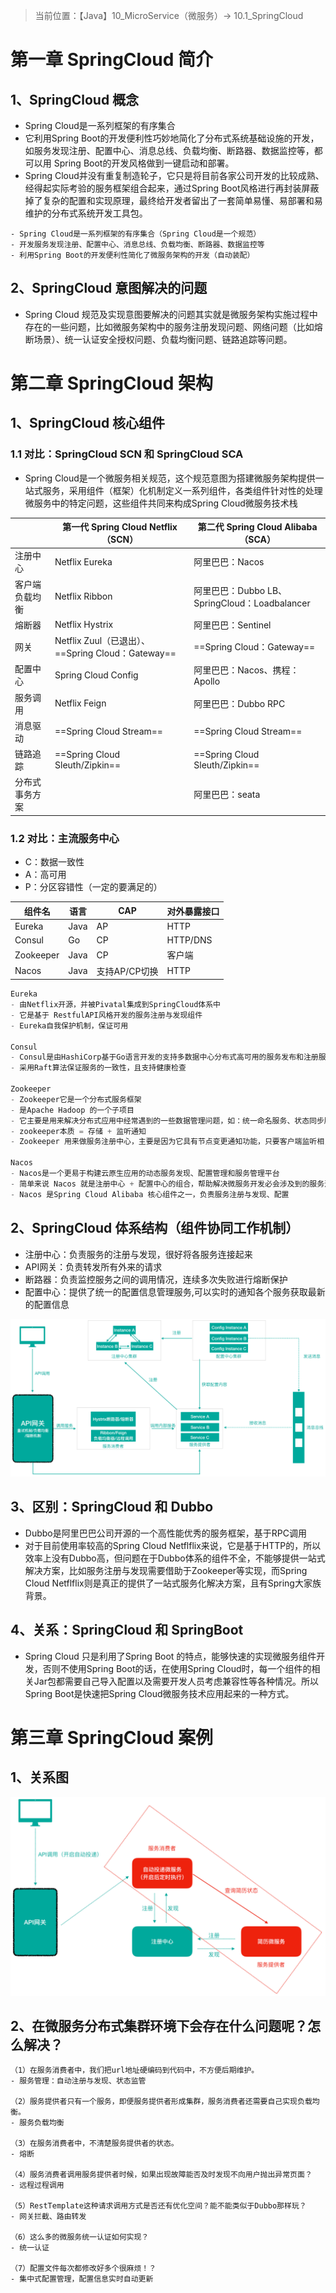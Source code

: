 > 当前位置：【Java】10_MicroService（微服务）-> 10.1_SpringCloud



# 第一章 SpringCloud 简介

## 1、SpringCloud 概念

- Spring Cloud是⼀系列框架的有序集合
- 它利⽤Spring Boot的开发便利性巧妙地简化了分布式系统基础设施的开发，如服务发现注册、配置中⼼、消息总线、负载均衡、断路器、数据监控等，都可以⽤ Spring Boot的开发⻛格做到⼀键启动和部署。
- Spring Cloud并没有重复制造轮⼦，它只是将⽬前各家公司开发的⽐较成熟、经得起实际考验的服务框架组合起来，通过Spring Boot⻛格进⾏再封装屏蔽掉了复杂的配置和实现原理，最终给开发者留出了⼀套简单易懂、易部署和易维护的分布式系统开发⼯具包。

```
- Spring Cloud是⼀系列框架的有序集合（Spring Cloud是⼀个规范）
- 开发服务发现注册、配置中⼼、消息总线、负载均衡、断路器、数据监控等
- 利⽤Spring Boot的开发便利性简化了微服务架构的开发（⾃动装配）
```



## 2、SpringCloud 意图解决的问题

- Spring Cloud 规范及实现意图要解决的问题其实就是微服务架构实施过程中存在的⼀些问题，⽐如微服务架构中的服务注册发现问题、⽹络问题（⽐如熔断场景）、统⼀认证安全授权问题、负载均衡问题、链路追踪等问题。



# 第二章 SpringCloud 架构

## 1、SpringCloud 核心组件

### 1.1 对比：SpringCloud SCN 和 SpringCloud SCA

- Spring Cloud是⼀个微服务相关规范，这个规范意图为搭建微服务架构提供⼀站式服务，采⽤组件（框架）化机制定义⼀系列组件，各类组件针对性的处理微服务中的特定问题，这些组件共同来构成Spring Cloud微服务技术栈

|                | 第⼀代 Spring Cloud Netflix（SCN）                | 第⼆代 Spring Cloud Alibaba（SCA）            |
| -------------- | ------------------------------------------------- | --------------------------------------------- |
| 注册中心       | Netflix Eureka                                    | 阿里巴巴：Nacos                               |
| 客户端负载均衡 | Netflix Ribbon                                    | 阿⾥巴巴：Dubbo LB、SpringCloud：Loadbalancer |
| 熔断器         | Netflix Hystrix                                   | 阿⾥巴巴：Sentinel                            |
| 网关           | Netflix Zuul（已退出）、==Spring Cloud：Gateway== | ==Spring Cloud：Gateway==                     |
| 配置中心       | Spring Cloud Config                               | 阿⾥巴巴：Nacos、携程：Apollo                 |
| 服务调用       | Netflix Feign                                     | 阿⾥巴巴：Dubbo RPC                           |
| 消息驱动       | ==Spring Cloud Stream==                           | ==Spring Cloud Stream==                       |
| 链路追踪       | ==Spring Cloud Sleuth/Zipkin==                    | ==Spring Cloud Sleuth/Zipkin==                |
| 分布式事务方案 |                                                   | 阿⾥巴巴：seata                               |



### 1.2 对比：主流服务中心

- C：数据⼀致性
- A：⾼可用
- P：分区容错性（⼀定的要满⾜的）

| 组件名    | 语言 | CAP           | 对外暴露接口 |
| --------- | ---- | ------------- | ------------ |
| Eureka    | Java | AP            | HTTP         |
| Consul    | Go   | CP            | HTTP/DNS     |
| Zookeeper | Java | CP            | 客户端       |
| Nacos     | Java | ⽀持AP/CP切换 | HTTP         |



```java
Eureka
- 由Netflix开源，并被Pivatal集成到SpringCloud体系中
- 它是基于 RestfulAPI⻛格开发的服务注册与发现组件
- Eureka⾃我保护机制，保证可用
  
Consul
- Consul是由HashiCorp基于Go语⾔开发的⽀持多数据中⼼分布式⾼可⽤的服务发布和注册服务软件，
- 采⽤Raft算法保证服务的⼀致性，且⽀持健康检查

Zookeeper
- Zookeeper它是⼀个分布式服务框架
- 是Apache Hadoop 的⼀个⼦项⽬
- 它主要是⽤来解决分布式应⽤中经常遇到的⼀些数据管理问题，如：统⼀命名服务、状态同步服务、集群管理、分布式应⽤配置项的管理等
- zookeeper本质 = 存储 + 监听通知
- Zookeeper ⽤来做服务注册中⼼，主要是因为它具有节点变更通知功能，只要客户端监听相关服务节点，服务节点的所有变更，都能及时的通知到监听客户端，这样作为调⽤⽅只要使⽤ Zookeeper 的客户端就能实现服务节点的订阅和变更通知功能了，⾮常⽅便。另外，Zookeeper 可⽤性也可以，因为只要半数以上的选举节点存活，整个集群就是可⽤的

Nacos
- Nacos是⼀个更易于构建云原⽣应⽤的动态服务发现、配置管理和服务管理平台
- 简单来说 Nacos 就是注册中⼼ + 配置中⼼的组合，帮助解决微服务开发必会涉及到的服务注册与发现、服务配置、服务管理等问题
- Nacos 是Spring Cloud Alibaba 核⼼组件之⼀，负责服务注册与发现、配置
```



## 2、SpringCloud 体系结构（组件协同工作机制）

- 注册中⼼：负责服务的注册与发现，很好将各服务连接起来
- API⽹关：负责转发所有外来的请求
- 断路器：负责监控服务之间的调⽤情况，连续多次失败进⾏熔断保护
- 配置中⼼：提供了统⼀的配置信息管理服务,可以实时的通知各个服务获取最新的配置信息

![image-20211105171822763](image/image-20211105171822763.png)



## 3、区别：SpringCloud 和 Dubbo

- Dubbo是阿⾥巴巴公司开源的⼀个⾼性能优秀的服务框架，基于RPC调⽤
- 对于⽬前使⽤率较⾼的Spring Cloud Netflflix来说，它是基于HTTP的，所以效率上没有Dubbo⾼，但问题在于Dubbo体系的组件不全，不能够提供⼀站式解决⽅案，⽐如服务注册与发现需要借助于Zookeeper等实现，⽽Spring Cloud Netflflix则是真正的提供了⼀站式服务化解决⽅案，且有Spring⼤家族背景。



## 4、关系：SpringCloud 和 SpringBoot

- Spring Cloud 只是利⽤了Spring Boot 的特点，能够快速的实现微服务组件开发，否则不使⽤Spring Boot的话，在使⽤Spring Cloud时，每⼀个组件的相关Jar包都需要⾃⼰导⼊配置以及需要开发⼈员考虑兼容性等各种情况。所以Spring Boot是快速把Spring Cloud微服务技术应⽤起来的⼀种⽅式。



# 第三章 SpringCloud 案例

## 1、关系图

![image-20211105230034973](image/image-20211105230034973.png)

## 2、在微服务分布式集群环境下会存在什么问题呢？怎么解决？

```
（1）在服务消费者中，我们把url地址硬编码到代码中，不⽅便后期维护。
- 服务管理：⾃动注册与发现、状态监管

（2）服务提供者只有⼀个服务，即便服务提供者形成集群，服务消费者还需要⾃⼰实现负载均衡。
- 服务负载均衡

（3）在服务消费者中，不清楚服务提供者的状态。
- 熔断

（4）服务消费者调⽤服务提供者时候，如果出现故障能否及时发现不向⽤户抛出异常⻚⾯？
- 远程过程调⽤

（5）RestTemplate这种请求调⽤⽅式是否还有优化空间？能不能类似于Dubbo那样玩？
- ⽹关拦截、路由转发

（6）这么多的微服务统⼀认证如何实现？
- 统⼀认证

（7）配置⽂件每次都修改好多个很麻烦！？
- 集中式配置管理，配置信息实时⾃动更新
```

